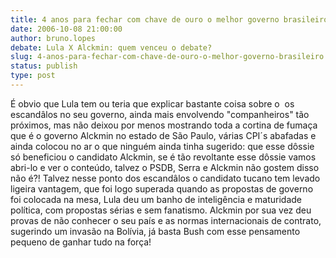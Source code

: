 ```yaml
---
title: 4 anos para fechar com chave de ouro o melhor governo brasileiro
date: 2006-10-08 21:00:00
author: bruno.lopes
debate: Lula X Alckmin: quem venceu o debate?
slug: 4-anos-para-fechar-com-chave-de-ouro-o-melhor-governo-brasileiro
status: publish 
type: post
---
```


É obvio que Lula tem ou teria que explicar bastante coisa sobre o 
os escandâlos no seu governo, ainda mais envolvendo "companheiros" tão
próximos, mas não deixou por menos mostrando toda a cortina de fumaça
que é o governo Alckmin no estado de São Paulo, várias CPI´s abafadas e
ainda colocou no ar o que ninguém ainda tinha sugerido: que esse dôssie
só beneficiou o candidato Alckmin, se é tão revoltante esse dôssie
vamos abri-lo e ver o conteúdo, talvez o PSDB, Serra e Alckmin não
gostem disso não é?! Talvez nesse ponto dos escandâlos o candidato
tucano tem levado ligeira vantagem, que foi logo superada quando as
propostas de governo foi colocada na mesa, Lula deu um banho de
inteligência e maturidade política, com propostas sérias e sem
fanatismo. Alckmin por sua vez deu provas de não conhecer o seu país e
as normas internacionais de contrato, sugerindo um invasão na Bolívia,
já basta Bush com esse pensamento pequeno de ganhar tudo na força!  

